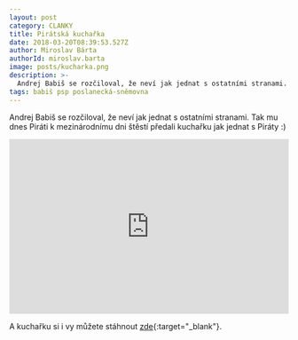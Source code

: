 ```yaml
---
layout: post
category: CLANKY
title: Pirátská kuchařka
date: 2018-03-20T08:39:53.527Z
author: Miroslav Bárta
authorId: miroslav.barta
image: posts/kucharka.png
description: >-
  Andrej Babiš se rozčiloval, že neví jak jednat s ostatními stranami. Tak mu dnes Piráti k mezinárodnímu dni štěstí předali kuchařku, jak jednat s Piráty.
tags: babiš psp poslanecká-sněmovna
---
```

Andrej Babiš se rozčiloval, že neví jak jednat s ostatními stranami. Tak mu dnes Piráti k mezinárodnímu dni štěstí předali kuchařku jak jednat s Piráty :)

<iframe src="https://www.facebook.com/plugins/video.php?href=https%3A%2F%2Fwww.facebook.com%2Fceska.piratska.strana%2Fvideos%2F10155685675539039%2F&show_text=0&width=560" width="560" height="315" style="border:none;overflow:hidden;max-width: 100%;" scrolling="no" frameborder="0" allowTransparency="true" allowFullScreen="true"></iframe>

A kuchařku si i vy můžete stáhnout [zde](https://jihomoravsky.pirati.czbagrrr/pdf/Piratska_kucharka.pdf){:target="_blank"}.
